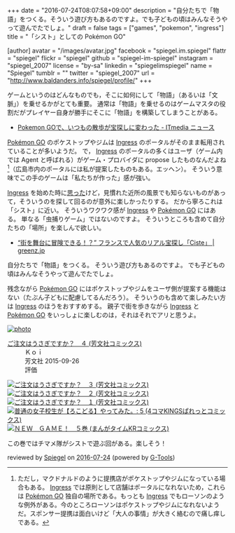 +++
date = "2016-07-24T08:07:58+09:00"
description = "自分たちで「物語」をつくる。そういう遊び方もあるのですよ。でも子どもの頃はみんなそうやって遊んでたでしょ。"
draft = false
tags = ["games", "pokemon", "ingress"]
title = "「シスト」としての Pokémon GO"

[author]
  avatar = "/images/avatar.jpg"
  facebook = "spiegel.im.spiegel"
  flattr = "spiegel"
  flickr = "spiegel"
  github = "spiegel-im-spiegel"
  instagram = "spiegel_2007"
  license = "by-sa"
  linkedin = "spiegelimspiegel"
  name = "Spiegel"
  tumblr = ""
  twitter = "spiegel_2007"
  url = "http://www.baldanders.info/spiegel/profile/"
+++

ゲームというのはどんなものでも，そこに如何にして「物語」（あるいは「文脈」）を乗せるかがとても重要。
通常は「物語」を乗せるのはゲームマスタの役割だがプレイヤー自身が勝手にそこに「物語」を構築してしまうことがある。

- [Pokemon GOで、いつもの散歩が宝探しに変わった - ITmedia ニュース](http://www.itmedia.co.jp/news/articles/1607/23/news040.html)

[Pokémon GO] のポケストップやジムは [Ingress] のポータルがそのまま転用されていることが多いようだ。
で， [Ingress] のポータルの多くはユーザ（ゲーム内では Agent と呼ばれる）がゲーム・プロバイダに propose したものなんだよね[^a]（広島市内のポータルには私が提案したものもある。エッヘン）。
そういう意味でこの手のゲームは「私たちが作った」感が強い。

[^a]: ただし，マクドナルドのように提携店がポケストップやジムになっている場合もある。 [Ingress] では原則として店舗はポータルになれないため，これらは [Pokémon GO] 独自の場所である。もっとも [Ingress] でもローソンのような例外がある。今のところローソンはポケストップやジムになれないようだ。スポンサー提携は面白いけど「大人の事情」が大きく絡むので痛し痒しである。

[Ingress] を始めた時に[思った](http://www.baldanders.info/spiegel/log2/000757.shtml "遅れてきた Agent — Baldanders.info")けど，見慣れた近所の風景でも知らないものがあって，そういうのを探して回るのが意外に楽しかったりする。
だから寧ろこれは「シスト」に近い。
そういうワクワク感が [Ingress] や [Pokémon GO] にはある。
単なる「虫捕りゲーム」ではないのですよ。
そういうところも含めて自分たちの「場所」を楽しんで欲しい。

- [“街を舞台に冒険できる！？” フランスで人気のリアル宝探し「Ciste」 | greenz.jp](http://greenz.jp/2010/12/27/ciste_treasure/)

自分たちで「物語」をつくる。
そういう遊び方もあるのですよ。
でも子どもの頃はみんなそうやって遊んでたでしょ。

残念ながら [Pokémon GO] にはポケストップやジムをユーザ側が提案する機能はない（たぶん子どもに配慮してるんだろう）。
そういうのも含めて楽しみたい方は [Ingress] のほうをおすすめする。
親子で街を歩きながら [Ingress] と [Pokémon GO] をいっしょに楽しむのは，それはそれでアリと思うよ。

[Pokémon GO]: http://www.pokemongo.jp/ "『Pokémon GO』公式サイト"
[Ingress]: https://www.ingress.com/

<div class="hreview" ><a class="item url" href="http://www.amazon.co.jp/exec/obidos/ASIN/B015GVZA3E/baldandersinf-22/"><img src="http://ecx.images-amazon.com/images/I/51Z2iWruqoL._SL160_.jpg" alt="photo" class="photo"  /></a><dl ><dt class="fn"><a class="item url" href="http://www.amazon.co.jp/exec/obidos/ASIN/B015GVZA3E/baldandersinf-22/">ご注文はうさぎですか？　４ (芳文社コミックス)</a></dt><dd>Ｋｏｉ </dd><dd>芳文社 2015-09-26</dd><dd>評価<abbr class="rating" title="4"><img src="http://g-images.amazon.com/images/G/01/detail/stars-4-0.gif" alt="" /></abbr> </dd></dl><p class="similar"><a href="http://www.amazon.co.jp/exec/obidos/ASIN/B00MIDW7J4/baldandersinf-22/" target="_top"><img src="http://images.amazon.com/images/P/B00MIDW7J4.09._SCTHUMBZZZ_.jpg"  alt="ご注文はうさぎですか？　３ (芳文社コミックス)"  /></a> <a href="http://www.amazon.co.jp/exec/obidos/ASIN/B00IZ7R7B0/baldandersinf-22/" target="_top"><img src="http://images.amazon.com/images/P/B00IZ7R7B0.09._SCTHUMBZZZ_.jpg"  alt="ご注文はうさぎですか？　２ (芳文社コミックス)"  /></a> <a href="http://www.amazon.co.jp/exec/obidos/ASIN/B00IZ7R7LK/baldandersinf-22/" target="_top"><img src="http://images.amazon.com/images/P/B00IZ7R7LK.09._SCTHUMBZZZ_.jpg"  alt="ご注文はうさぎですか？　１ (芳文社コミックス)"  /></a> <a href="http://www.amazon.co.jp/exec/obidos/ASIN/B01IOL6L36/baldandersinf-22/" target="_top"><img src="http://images.amazon.com/images/P/B01IOL6L36.09._SCTHUMBZZZ_.jpg"  alt="普通の女子校生が【ろこどる】やってみた。: 5 (4コマKINGSぱれっとコミックス)"  /></a> <a href="http://www.amazon.co.jp/exec/obidos/ASIN/B01IT5TZIA/baldandersinf-22/" target="_top"><img src="http://images.amazon.com/images/P/B01IT5TZIA.09._SCTHUMBZZZ_.jpg"  alt="ＮＥＷ　ＧＡＭＥ！　５巻 (まんがタイムKRコミックス)"  /></a> </p>
<p class="description">この巻ではチマメ隊がシストで遊ぶ回がある。楽しそう！</p>
<p class="gtools" >reviewed by <a href='#maker' class='reviewer'>Spiegel</a> on <abbr class="dtreviewed" title="2016-07-23">2016-07-24</abbr> (powered by <a href="http://www.goodpic.com/mt/aws/index.html" >G-Tools</a>)</p>
</div>
